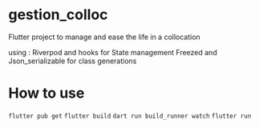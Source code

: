 # gestion_colloc

Flutter project to manage and ease the life in a collocation

using : 
 Riverpod and hooks for State management
 Freezed and Json_serializable for class generations 


# How to use

```flutter pub get```
```flutter build```
```dart run build_runner watch```
```flutter run```
